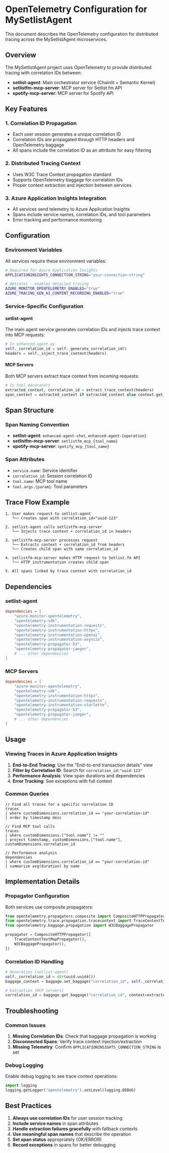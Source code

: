 # OpenTelemetry Configuration for MySetlistAgent

This document describes the OpenTelemetry configuration for distributed tracing across the MySetlistAgent microservices.

## Overview

The MySetlistAgent project uses OpenTelemetry to provide distributed tracing with correlation IDs between:

- **setlist-agent**: Main orchestrator service (Chainlit + Semantic Kernel)
- **setlistfm-mcp-server**: MCP server for Setlist.fm API
- **spotify-mcp-server**: MCP server for Spotify API

## Key Features

### 1. Correlation ID Propagation

- Each user session generates a unique correlation ID
- Correlation IDs are propagated through HTTP headers and OpenTelemetry baggage
- All spans include the correlation ID as an attribute for easy filtering

### 2. Distributed Tracing Context

- Uses W3C Trace Context propagation standard
- Supports OpenTelemetry baggage for correlation IDs
- Proper context extraction and injection between services

### 3. Azure Application Insights Integration

- All services send telemetry to Azure Application Insights
- Spans include service names, correlation IDs, and tool parameters
- Error tracking and performance monitoring

## Configuration

### Environment Variables

All services require these environment variables:

```bash
# Required for Azure Application Insights
APPLICATIONINSIGHTS_CONNECTION_STRING="your-connection-string"

# Optional - enables detailed tracing
AZURE_MONITOR_OPENTELEMETRY_ENABLED="true"
AZURE_TRACING_GEN_AI_CONTENT_RECORDING_ENABLED="true"
```

### Service-Specific Configuration

#### setlist-agent

The main agent service generates correlation IDs and injects trace context into MCP requests:

```python
# In enhanced_agent.py
self._correlation_id = self._generate_correlation_id()
headers = self._inject_trace_context(headers)
```

#### MCP Servers

Both MCP servers extract trace context from incoming requests:

```python
# In tool decorators
extracted_context, correlation_id = extract_trace_context(headers)
span_context = extracted_context if extracted_context else context.get_current()
```

## Span Structure

### Span Naming Convention

- **setlist-agent**: `enhanced-agent-chat`, `enhanced-agent-{operation}`
- **setlistfm-mcp-server**: `setlistfm_mcp_{tool_name}`
- **spotify-mcp-server**: `spotify_mcp_{tool_name}`

### Span Attributes

- `service.name`: Service identifier
- `correlation_id`: Session correlation ID
- `tool.name`: MCP tool name
- `tool.args.{param}`: Tool parameters

## Trace Flow Example

```
1. User makes request to setlist-agent
   └── Creates span with correlation_id="uuid-123"

2. setlist-agent calls setlistfm-mcp-server
   └── Injects trace context + correlation_id in headers

3. setlistfm-mcp-server processes request
   └── Extracts context + correlation_id from headers
   └── Creates child span with same correlation_id

4. setlistfm-mcp-server makes HTTP request to Setlist.fm API
   └── HTTP instrumentation creates child span

5. All spans linked by trace context with correlation_id
```

## Dependencies

### setlist-agent

```toml
dependencies = [
    "azure-monitor-opentelemetry",
    "opentelemetry-sdk",
    "opentelemetry-instrumentation-requests",
    "opentelemetry-instrumentation-httpx",
    "opentelemetry-instrumentation-openai",
    "opentelemetry-instrumentation-asyncio",
    "opentelemetry-propagator-b3",
    "opentelemetry-propagator-jaeger",
    # ... other dependencies
]
```

### MCP Servers

```toml
dependencies = [
    "azure-monitor-opentelemetry",
    "opentelemetry-sdk",
    "opentelemetry-instrumentation-httpx",
    "opentelemetry-instrumentation-requests",
    "opentelemetry-instrumentation-starlette",
    "opentelemetry-propagator-b3",
    "opentelemetry-propagator-jaeger",
    # ... other dependencies
]
```

## Usage

### Viewing Traces in Azure Application Insights

1. **End-to-End Tracing**: Use the "End-to-end transaction details" view
2. **Filter by Correlation ID**: Search for `correlation_id:"uuid-123"`
3. **Performance Analysis**: View span durations and dependencies
4. **Error Tracking**: See exceptions with full context

### Common Queries

```kusto
// Find all traces for a specific correlation ID
traces
| where customDimensions.correlation_id == "your-correlation-id"
| order by timestamp desc

// Find MCP tool calls
traces
| where customDimensions.["tool.name"] != ""
| project timestamp, customDimensions.["tool.name"], customDimensions.correlation_id

// Performance analysis
dependencies
| where customDimensions.correlation_id == "your-correlation-id"
| summarize avg(duration) by name
```

## Implementation Details

### Propagator Configuration

Both services use composite propagators:

```python
from opentelemetry.propagators.composite import CompositeHTTPPropagator
from opentelemetry.trace.propagation.tracecontext import TraceContextTextMapPropagator
from opentelemetry.baggage.propagation import W3CBaggagePropagator

propagator = CompositeHTTPPropagator([
    TraceContextTextMapPropagator(),
    W3CBaggagePropagator(),
])
```

### Correlation ID Handling

```python
# Generation (setlist-agent)
self._correlation_id = str(uuid.uuid4())
baggage_context = baggage.set_baggage("correlation_id", self._correlation_id)

# Extraction (MCP servers)
correlation_id = baggage.get_baggage("correlation_id", context=extracted_context)
```

## Troubleshooting

### Common Issues

1. **Missing Correlation IDs**: Check that baggage propagation is working
2. **Disconnected Spans**: Verify trace context injection/extraction
3. **Missing Telemetry**: Confirm `APPLICATIONINSIGHTS_CONNECTION_STRING` is set

### Debug Logging

Enable debug logging to see trace context operations:

```python
import logging
logging.getLogger("opentelemetry").setLevel(logging.DEBUG)
```

## Best Practices

1. **Always use correlation IDs** for user session tracking
2. **Include service names** in span attributes
3. **Handle extraction failures gracefully** with fallback contexts
4. **Use meaningful span names** that describe the operation
5. **Set span status** appropriately (OK/ERROR)
6. **Record exceptions** in spans for better debugging
